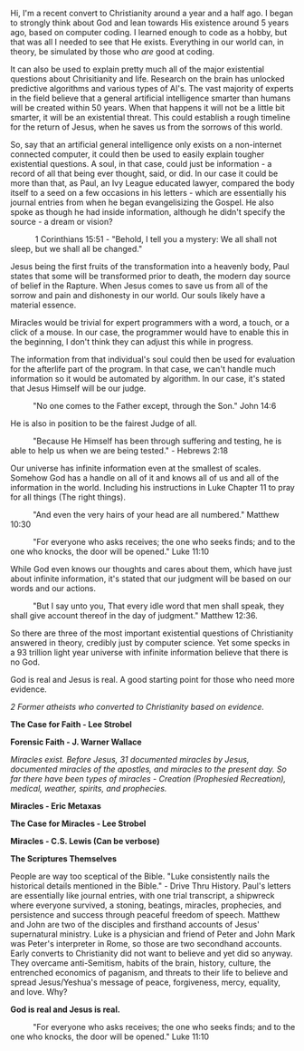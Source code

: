 Hi, I'm a recent convert to Christianity around a year and a half ago. I began to strongly think about God and lean towards His existence around 5 years ago,
based on computer coding. I learned enough to code as a hobby, but that was all I needed to see that He exists. Everything in our world can, in theory, 
be simulated by those who <i>are</i> good at coding. 

It can also be used to explain pretty much all of the major existential questions about Chrisitianity and life. Research on the brain has unlocked
predictive algorithms and various types of AI's. The vast majority of experts in the field believe that
a general artificial intelligence smarter than humans will be created within 50 years. When that happens it will not be a little bit smarter, it will
be an existential threat. This could establish a rough timeline for the return of Jesus, when he saves us from the sorrows of this world.

So, say that an artificial general intelligence only exists on a non-internet connected computer, it could then be used to easily explain tougher existential
questions. A soul, in that case, could just be information - a record of all that being ever thought, said, or did. In our case it could be more than that,
as Paul, an Ivy League educated lawyer, compared the body itself to a seed on a few occasions in his letters - which are essentially his journal entries
from when he began evangelisizing the Gospel. He also spoke as though he had inside information, although he didn't specify the source - a dream or vision? 

&emsp; &emsp; &nbsp; 1 Corinthians 15:51 - "Behold, I tell you a mystery: We all shall not sleep, but we shall all be changed."

Jesus being the first fruits of the transformation into a heavenly body, Paul states that some will be transformed prior to death, the modern day source
of belief in the Rapture. When Jesus comes to save us from all of the sorrow and pain and dishonesty in our world.
Our souls likely have a material essence.

Miracles would be trivial for expert programmers with a word, a touch, or a click of a mouse. In our case, the programmer would have to enable this in the
beginning, I don't think they can adjust this while in progress.

The information from that individual's soul could then be used for evaluation for the afterlife part of the program. In that case, we can't handle much
information so it would be automated by algorithm. In our case, it's stated that Jesus Himself will be our judge. 


&emsp; &emsp; &nbsp;"No one comes to the Father except, through the Son." John 14:6 


He is also in position to be the fairest Judge of all.

&emsp; &emsp; &nbsp;"Because He Himself has been through suffering and testing, he is able to help us when we are being tested." - Hebrews 2:18 

Our universe has infinite information even at the smallest of scales. Somehow God has a handle on all of it
and knows all of us and all of the information in the world. Including his instructions in Luke Chapter 11 to pray for all things (The right things).

&emsp; &emsp; &nbsp;"And even the very hairs of your head are all numbered." Matthew 10:30

&emsp; &emsp; &nbsp;"For everyone who asks receives; the one who seeks finds; and to the one who knocks, the door will be opened." Luke 11:10

While God even knows our thoughts and cares about them, which have just about infinite information, 
it's stated that our judgment will be based on our words and our actions. 


&emsp; &emsp; &nbsp;"But I say unto you, That every idle word that men shall speak, they shall give account thereof in the day of judgment." Matthew 12:36.

So there are three of the most important existential questions of Christianity answered in theory, credibly just by computer science. Yet some specks in a 
93 trillion light year universe with infinite information believe that there is no God.

God is real and Jesus is real. A good starting point for those who need more evidence.

<i>2 Former atheists who converted to Christianity based on evidence.</i></br>

<b>The Case for Faith - Lee Strobel </b>

<b>Forensic Faith - J. Warner Wallace </b>

<i>Miracles exist. Before Jesus, 31 documented miracles by Jesus, documented miracles of the apostles, and miracles to the present day. So far there have
been types of miracles - Creation (Prophesied Recreation), medical, weather, spirits, and prophecies.</i></br>

<b> Miracles - Eric Metaxas </b>

<b> The Case for Miracles - Lee Strobel </b>

<b> Miracles - C.S. Lewis (Can be verbose) </b>

<b>The Scriptures Themselves</b>

People are way too sceptical of the Bible. 
"Luke consistently nails the historical details mentioned in the Bible." - Drive Thru History.
Paul's letters are essentially like journal entries, with one trial transcript, a shipwreck where everyone
survived, a stoning, beatings, miracles, prophecies, and persistence and success through peaceful freedom of speech. 
Matthew and John are two of the disciples and firsthand accounts of Jesus' supernatural ministry. 
Luke is a physician and friend of Peter and John Mark was Peter's interpreter in Rome, so those are
two secondhand accounts. Early converts to Christianity did not want to believe and yet did so anyway. 
They overcame anti-Semitism, habits of the brain, history, culture, the entrenched economics of paganism, and threats to their life
to believe and spread Jesus/Yeshua's message of peace, forgiveness, mercy, equality, and love. Why?

<b>God is real and Jesus is real.</b>
 
&emsp; &emsp; &nbsp;"For everyone who asks receives; the one who seeks finds; and to the one who knocks, the door will be opened." Luke 11:10 

<!---
333-Believer-Eric/333-Believer-Eric is a ✨ special ✨ repository because its `README.md` (this file) appears on your GitHub profile.
You can click the Preview link to take a look at your changes.
--->
